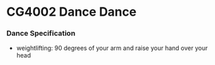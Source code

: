 # CG4002 Dance Dance

### Dance Specification
* weightlifting: 90 degrees of your arm and raise your hand over your head


